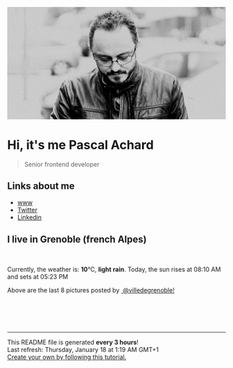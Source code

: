 ![Pascal Achard](./images/photo-pascal-achard.jpg)
# Hi, it's me Pascal Achard
> Senior frontend developer

## Links about me
- [www](https://www.pascal-achard.com)
- [Twitter](https://twitter.com/botmaster)
- [Linkedin](http://www.linkedin.com/in/pascal-achard)


## I live in Grenoble (french Alpes)
<img src="https://openweathermap.org/img/wn/10n@2x.png" alt="">

Currently, the weather is: **10**°C, **light rain**.
Today, the sun rises at 08:10 AM and sets at 05:23 PM

Above are the last 8 pictures posted by <a href="https://www.instagram.com/villedegrenoble/" target="_blank"><img alt="" src="https://upload.wikimedia.org/wikipedia/commons/thumb/e/e7/Instagram_logo_2016.svg/1024px-Instagram_logo_2016.svg.png" width="20"/> @villedegrenoble!</a>

<p style="display: flex; flex-wrap: wrap; gap: 20px;">
        <img src="https://cdn1.picuki.com/hosted-by-instagram/q/0exhNuNYnjBcaS3SYdxKjf8F2vJ1Wg9SZ60STLepjSVmIR1vLHOapZA0mpCl6yRxIwVgFDeSYzth7YMoVl9ZAz19PELZSbaKSDtc7qqfUOrN1DVk9ZVmlL0xKnEabHKt9ccqXQmYdSgIGaYDG7uo%7C%7CesJ+fvqcjcFpjuMNbRCkDdttdCwFahlza4ls%7C%7Ce4kx2xu5xncG0M920meUx78pvlpDk1VOCtIc17q7VySKNBicMCv6K81Sa8H2QkaHp%7C%7CECKet8XCkONFui3rSzY57zz2F%7C%7CB9EEIdvlqztEsrlIM3kqePP5Rg%7C%7CN8A6bPDRH8JGWlvqklPv6XslHPaSUGI%7C%7CmIUwGPRn+T8J7gvoarzJPCVUOTiyTidQ6v3QJZGcC4hNNHBfHvpdNuCLtF2oq4cMu8LhHrwoyLzJv73kRByBmIH1nKEBM8gE8K8woyNynHktg6Fiw4hoP6OTKQKxmQJp8+0uTwtQH71JJ8fLWzG%7C%7CEIHCvFrXrL52JHRNr4XaTdWZ6w17F6FhKpLKRLs+rhsN4k8.jpeg" alt="" width="200"/>
        <img src="https://cdn1.picuki.com/hosted-by-instagram/q/0exhNuNYnjBcaS3SYdxKjf8F2vJ1Wg9SZ60STLepjSVmIR1vLHOapZA0mpCl6yRxIwVgFDeSYzth7YsuUFxRCz19PEDXT7aPSDtd5qyeXerN0TBn95Jnk70yJXEdbXan8scqUwmYdSgIGaYDG7uo+qhT5aGuO1lQpzaEYeIVlTMB4YWbVqFKwoV98aGIjl%7C%7Cg5ZB8JzlNpiZzakosrNTUuS4LW+bxP4B3qqwxebkPtcQE%7C%7C7K%7C%7Cy3b+LmMpRGF2FG21jKLUiOMApxXvLBQAo2%7C%7C%7C%7CF6wiaUkajAiamCdgsdw5qaSDFawr2v067PeaGSAOWFNophdmlau2kjqQRXqAi25m+jL+5prgXMof87vUJqazcfq84gCFPZWbR58CDzcMA%7C%7C6BHgqaL%7C%7C3rV5hmt41tF+gD2m3l9leYRaH2yCp0Kx1tpwbfWsNpRfeK1ICb3UCJvW6ItV8zpsqNbPVTzQMLp+SpvidZKjr5C8twKD3ShAggQYsUJw==.jpeg" alt="" width="200"/>
        <img src="https://cdn1.picuki.com/hosted-by-instagram/q/0exhNuNYnjBcaS3SYdxKjf8F2vJ1Wg9SZ60STLepjSVmIR1vLHOapZA0mpCl6yRxIwVgFDeSYzth7YgrVlpWDz19PEDXTrKITT5S6qqYV+rN1TRu9JBmlLw0KXcXY3Cu8cssUgmYdSgIGaYDG7uo+qhT5aGuO1lQpTb9d7JGmC4E5ZObS6olhMF4pKeBhxbguNR3GzNJzWM1eVorrdPOrzQeEff0NZo59+90QrkFhNQR6uj8mij2EmInPVFwFA+cu5+czr5Qwxzmdwo382L6FpNtCBgKt1iXjS8QitU+oKCkLsto3fNlkI%7C%7CmHWVXSE1KhjVP1pe+lX6aJTXv1kRtwGHQyraOefs%7C%7C+7jqDKewcfLx4QXHdJ%7C%7CELehiaVdaL9j7AnHtZaaSQpt92NkCH%7C%7CtMgBPgtgm1KeCk4zJ3IB1ZmWGhKJB3c%7C%7Cyw9aqzoS6EiQSMtg4fxMSzbJ9N4UhlqseIuwttcXv+EukJNDGLjwUDNv0QJu6OoZDXVPtLTE5fPNpG%7C%7Cjc=.jpeg" alt="" width="200"/>
        <img src="https://cdn1.picuki.com/hosted-by-instagram/q/0exhNuNYnjBcaS3SYdxKjf8F2vJ1Wg9SZ60STLepjSVmIR1vLHOapZA0mpCl6yRxIwVgFDeSYzth7YkpWFxVAz19PEDXQbaISzdX766YXerN0DBh9pBhlbYxLHYbYnCn9MEpVQmYdSgIGaYDG7uo+qhT5aGuO1lQpTb9d7JGmC4E5ZObS6olhMF4pKeBhxbguNR3GzNJzWM1eVorrdPOrzQeEff0NZo59+90QrkFhNQR6uj8mij2EmInPVFwFA+cu5+czr5Qwxzmdwo382L6d6oyJmc8jUe14RUQitQ5n9X6Dcto3fNlkI%7C%7CmHWVXSE1KhjVP1pe+lX6aJTXv1kRtwGHQyraOefs%7C%7C+7jqDKewcfLx4QXHeZ7qNehhR30VLcjRBnHLZaaSQpt92NkCH%7C%7CtMgBPgtgm1KeCk4zJ3IA1+qT2FNbtoTs6e3qO8+U37jm6NjwYitZi9WIER7VNu+s2i1gxjYEreOt8JNDGLjwUDMf8VU+uOoZDXVPtLTE5fPNpG%7C%7Cjc=.jpeg" alt="" width="200"/>
        <img src="https://cdn1.picuki.com/hosted-by-instagram/q/0exhNuNYnjBcaS3SYdxKjf8F2vJ1Wg9SZ60STLepjSVmIR1vLHOapZA0mpCl6yRxIwVgFDeSYzth7YgtUltSCD19PEDXTrSNTT5S6qqdXOrN1jVm8JFpnLY1JXYcZneu9sQvUgmYdSgIGaYDG7uo+qhT5aGuO1lQpzaEYeIVlTMB4YWbVqFKwoV98aGIjl%7C%7Cg5ZB8JzlNpiZzakosrNTUuS4LW+bxP4B3qqwxebkPtcQE%7C%7C7K%7C%7Cy3z+LmMpRGF2FG2N74XWx7ggpHWxURQAo2qIFfABaUkajAiamCdgsdw5qaSDFawr2v067PeaGSAOWFNophdmlau2kjqQRXqAjGxm6jD95oLiXPQt87rUIqCwT+q74wCFPZWbR58CDzcMA%7C%7C6BHgqaL%7C%7C3rV5hmt41sT6B6x0qH2A6%7C%7CV7rh3SFeUS1BjQ3fW5QnYuzN5%7C%7C2d6CLb2jTdkzgXmduofPVTzQMLp+Suz1QrWjr5C8twKD3ShAggQYsUJw==.jpeg" alt="" width="200"/>
        <img src="https://cdn1.picuki.com/hosted-by-instagram/q/0exhNuNYnjBcaS3SYdxKjf8F2vJ1Wg9SZ60STLepjSVmIR1vLHOapZA0mpCl6yRxIwVgFDeSYzth7IIuVF1UCj19PEDdTrGASjpU6q2bXOzN2zNi8JFmlLk3LHwdYX6n8cUlXAmYdSgIGaYDG7uo+qhT5aGuO1lQpzb9d7JGmC4E5ZPiXaRyl5RzsuS4jkja45BsNz5F%7C%7CH8kKl1lodnd%7C%7CndYEvf0PMd6trV2QaUNh4kG5OKopCu7Lm4rbzMvR2PZhYXCoOELhn7yYDdrqTj2EYw8d20mvgWSrTIQ9IkqhdiDG7w82q4vkIH2bUdBXG9p+kMjxdK0kBzOaWOh2nxZxnmO76mYIdECh4%7C%7CeL8qEe9Hc2w%7C%7CaW+XxIIIcc0tKU9iTAHuScri1BMoO294JE%7C%7CAThw6K0QCfJLj18zlCDW1%7C%7CtTGsOIRHacKX0Iax3TrloxSXhSoOtcSEQ6Jy%7C%7CVkEzcmV2EB0fCGQUOlsHmOE+hYdHN1%7C%7CYrfMw8bWOL0WHg==.jpeg" alt="" width="200"/>
        <img src="https://cdn1.picuki.com/hosted-by-instagram/q/0exhNuNYnjBcaS3SYdxKjf8F2vJ1Wg9SZ60STLepjSVmIR1vLHOapZA0mpCl6yRxIwVgFDeSYzth7IIvWV9VAj19PEHZQbSPTzdQ7a6aVubN0jZu%7C%7CJdolLcxJXIWY3+o8MooUwmYdSgIGaYDG7uo+qhT5aGuO1lQpzaEYeIVlTMB4YWbVqFKwoV98aGIjl%7C%7Cg5ZB8JzlNpiZzakosrNTUuS4LW+bxP4B3qqwxebkPtcQE%7C%7C7K%7C%7Cy3z+LmMpRGF2FG2H76LOnMk3pxrKJBQAxE31ffluaUkajAiamCdgsdw5qaSDFawr2v067PeaGSAOWFNophdmlau2kjqQRXqAjG1I7nj+9rDgXMot87j6LqayYe694RCFPZWbR58CDzcMA%7C%7C6BHgqaL%7C%7C3rV5hmt41tJfxX503l1hS8QP3N+hZJAhJjqiO5FJ5HU+6f4Z2NwlH%7C%7CtQqNti9uuM2LSvVTzQMLp+SuyiQjKzr5C8twKD3ShAggQYsUJw==.jpeg" alt="" width="200"/>
        <img src="https://cdn1.picuki.com/hosted-by-instagram/q/0exhNuNYnjBcaS3SYdxKjf8F2vJ1Wg5SZ60STLepjSVmIR1vLHOapZA0mpCl6yRxIwVgFDeSYzth44MiUVpXAj19PEbZSb2MSDdR6q2bUefN0DFk8pBil7s2LXQWZHKn%7C%7CsEqVgmYdSgIGaYDG7uo+qhT5aGuO1lQpzaEYeIVlTMB4YWbVqFKwoV98aGIjl%7C%7Cg5ZB8JzlNpiZyakosrNTUuS4LW+bxP4B3qqwxebkPtcQE%7C%7C7K%7C%7Cy3P+LmMpRGF2FG2aiKmSrPc3nXW9WRQAxFGDH70oaUkajAiamCdgsdw5qaSDFawr2v067PeaGSAOWFNophdmlau2kjqQRXqAjG1Y9jT9yLjgX%7C%7CQDsbjUHOmwX9jz4wCFPZWbR58CDzcMA%7C%7C6BHgqaL%7C%7C3rV5hmt41tKfZN%7C%7ClTm6T6%7C%7CJ5zCykEhK2R4r2LeIoVPF9av4Yy+%7C%7CX7gpGy7pQZpnv2BWvVTzQMLp+Spv18tKjr5C8twKD3ShAggQYsUJw==.jpeg" alt="" width="200"/>
</p>

------------
<p>This README file is generated <b>every 3 hours</b>!
    <br />Last refresh: Thursday, January 18 at 1:19 AM GMT+1
    <br /><a href="https://medium.com/@th.guibert/how-to-create-a-self-updating-readme-md-for-your-github-profile-f8b05744ca91">Create your own by following this tutorial.</a>
</p>
<p><a href="https://github.com/botmaster/botmaster/actions/workflows/main.yaml"><img alt="" src="https://github.com/botmaster/botmaster/actions/workflows/main.yaml/badge.svg" /></a></p>

